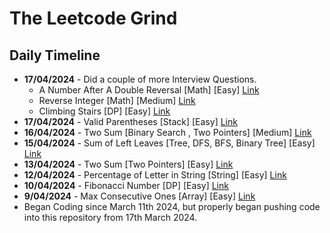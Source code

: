 
# The Leetcode Grind

## Daily Timeline
- **17/04/2024** - Did a couple of more Interview Questions.
    - A Number After A Double Reversal [Math] [Easy] [Link](https://leetcode.com/problems/a-number-after-a-double-reversal/description/)
    - Reverse Integer [Math] [Medium] [Link](https://leetcode.com/problems/reverse-integer/description/)
    - Climbing Stairs [DP] [Easy] [Link](https://leetcode.com/problems/climbing-stairs/description/) 
- **17/04/2024** - Valid Parentheses [Stack] [Easy] [Link]()
- **16/04/2024** - Two Sum [Binary Search , Two Pointers] [Medium] [Link](https://leetcode.com/problems/two-sum-ii-input-array-is-sorted/description/)
- **15/04/2024** - Sum of Left Leaves [Tree, DFS, BFS, Binary Tree] [Easy] [Link](https://leetcode.com/problems/sum-of-left-leaves/description/)
- **13/04/2024** - Two Sum [Two Pointers] [Easy] [Link](https://leetcode.com/problems/two-sum/description/)
- **12/04/2024** - Percentage of Letter in String [String] [Easy] [Link](https://leetcode.com/problems/percentage-of-letter-in-string/description/)
- **10/04/2024** - Fibonacci Number [DP] [Easy] [Link](https://leetcode.com/problems/fibonacci-number/description/)
- **9/04/2024** - Max Consecutive Ones [Array] [Easy] [Link](https://leetcode.com/problems/max-consecutive-ones/description/)
- Began Coding since March 11th 2024, but properly began pushing code into this repository from 17th March 2024.